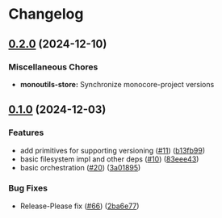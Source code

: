 # Changelog

## [0.2.0](https://github.com/appcypher/monocore/compare/monoutils-store-v0.1.0...monoutils-store-v0.2.0) (2024-12-10)


### Miscellaneous Chores

* **monoutils-store:** Synchronize monocore-project versions

## [0.1.0](https://github.com/appcypher/monocore/compare/monoutils-store-v0.1.0...monoutils-store-v0.1.0) (2024-12-03)


### Features

* add primitives for supporting versioning ([#11](https://github.com/appcypher/monocore/issues/11)) ([b13fb99](https://github.com/appcypher/monocore/commit/b13fb9995e16c1a63f35f1d6a64742cc26aa28e2))
* basic filesystem impl and other deps ([#10](https://github.com/appcypher/monocore/issues/10)) ([83eee43](https://github.com/appcypher/monocore/commit/83eee439166cad0c05cee569da6a417e47038f23))
* basic orchestration ([#20](https://github.com/appcypher/monocore/issues/20)) ([3a01895](https://github.com/appcypher/monocore/commit/3a0189560d6d7b61c114d482723185031f647e0f))


### Bug Fixes

* Release-Please fix ([#66](https://github.com/appcypher/monocore/issues/66)) ([2ba6e77](https://github.com/appcypher/monocore/commit/2ba6e77d50db32abe1dc966a8d0ad4458fe871b6))

